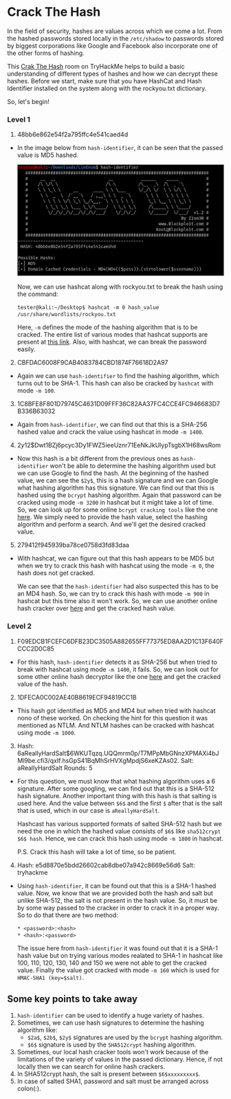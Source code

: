 # Crack The Hash
In the field of security, hashes are values across which we come a lot. From the hashed passwords stored locally in the `/etc/shadow` to passwords stored by biggest corporations like Google and Facebook also incorporate one of the other forms of hashing.

This [Crak The Hash](https://tryhackme.com/room/crackthehash) room on TryHackMe helps to build a basic understanding of different types of hashes and how we can decrypt these hashes. Before we start, make sure that you have HashCat and Hash Identifier installed on the system along with the rockyou.txt dictionary. 

So, let's begin!

### Level 1
1. 48bb6e862e54f2a795ffc4e541caed4d
* In the image below from `hash-identifier`, it can be seen that the passed value is MD5 hashed.

	![q1](./.images/q1.png) 

	Now, we can use hashcat along with rockyou.txt to break the hash using the command:

	```
	tester@kali:~/Desktop$ hashcat -m 0 hash_value /usr/share/wordlists/rockyou.txt
	```

	Here, `-m` defines the mode of the hashing algorithm that is to be cracked. The entire list of various modes that hashcat supports are present at [this link](https://hashcat.net/wiki/doku.php?id=example_hashes).
	Also, with hashcat, we can break the password easily.

2. CBFDAC6008F9CAB4083784CBD1874F76618D2A97 
* Again we can use `hash-identifier` to find the hashing algorithm, which turns out to be SHA-1. This hash can also be cracked by `hashcat` with mode `-m 100`.

3. 1C8BFE8F801D79745C4631D09FFF36C82AA37FC4CCE4FC946683D7B336B63032
* Again from `hash-identifier`, we can find out that this is a SHA-256 hashed value and crack the value using hashcat in mode `-m 1400`.

4. $2y$12$Dwt1BZj6pcyc3Dy1FWZ5ieeUznr71EeNkJkUlypTsgbX1H68wsRom
* Now this hash is a bit different from the previous ones as `hash-identifier` won't be able to determine the hashing algorithm used but we can use Google to find the hash. 
	At the beginning of the hashed value, we can see the `$2y$`, this is a hash signature and we can Google what hashing algorithm has this signature. 
	We can find out that this is hashed using the `bcrypt` hashing algorithm.
	Again that password can be cracked using mode `-m 3200` in hashcat but it might take a lot of time. So, we can look up for some online `bcrypt cracking tools` like the one [here](https://www.onlinehashcrack.com/hashes). We simply need to provide the hash value, select the hashing algorithm and perform a search. And we'll get the desired cracked value.

5. 279412f945939ba78ce0758d3fd83daa
* With hashcat, we can figure out that this hash appears to be MD5 but when we try to crack this hash with hashcat using the mode `-m 0`, the hash does not get cracked. 
	
	We can see that the `hash-identifier` had also suspected this has to be an MD4 hash. So, we can try to crack this hash with mode `-m 900` in hashcat but this time also it won't work. So, we can use another online hash cracker over [here](https://md5decrypt.net/en/Md4/) and get the cracked hash value.

### Level 2
1. F09EDCB1FCEFC6DFB23DC3505A882655FF77375ED8AA2D1C13F640FCCC2D0C85
* For this hash, `hash-identifier` detects it as SHA-256 but when tried to break with hashcat using mode `-m 1400`, it fails. So, we can look out for some other online hash decryptor like the one [here](https://crackstation.net/) and get the cracked value of the hash.

2. 1DFECA0C002AE40B8619ECF94819CC1B
* This hash got identified as MD5 and MD4 but when tried with hashcat nono of these worked. On checking the hint for this question it was mentioned as NTLM. And NTLM hashes can be cracked with hashcat using mode `-m 1000`.

3. Hash: $6$aReallyHardSalt$6WKUTqzq.UQQmrm0p/T7MPpMbGNnzXPMAXi4bJMl9be.cfi3/qxIf.hsGpS41BqMhSrHVXgMpdjS6xeKZAs02.
	Salt: aReallyHardSalt
	Rounds: 5
* For this question, we must know that what hashing algorithm uses a $6$ signature. After some googling, we can find out that this is a SHA-512 hash signature. Another important thing with this hash is that salting is used here. And the value between `$6$` and the first `$` after that is the salt that is used, which in our case is `aReallyHardSalt`.
	
	Hashcast has various supported formats of salted SHA-512 hash but we need the one in which the hashed value consists of `$6$` like `sha512crypt $6$ hash`. Hence, we can crack this hash using mode `-m 1800` in hashcat.

	P.S. Crack this hash will take a lot of time, so be patient.

4. Hash: e5d8870e5bdd26602cab8dbe07a942c8669e56d6
	Salt: tryhackme
* Using `hash-identifier`, it can be found out that this is a SHA-1 hashed value. Now, we know that we are provided both the hash and salt but unlike SHA-512, the salt is not present in the hash value. So, it must be by some way passed to the cracker in order to crack it in a proper way. So to do that there are two method:
	```
	* <password>:<hash>
	* <hash>:<password>
	```

	The issue here from `hash-identifier` it was found out that it is a SHA-1 hash value but on trying various modes realated to SHA-1 in hashcat like 100, 110, 120, 130, 140 and 150 we were not able to get the cracked value. Finally the value got cracked with mode `-m 160` which is used for `HMAC-SHA1 (key=$salt)`.


## Some key points to take away
1. `hash-identifier` can be used to identify a huge variety of hashes.
2. Sometimes, we can use hash signatures to determine the hashing algorithm like:
	* `$2a$`, `$2b$`, `$2y$` signatures are used by the `bcrypt` hashing algorithm.
	* `$6$` signature is used by the `SHA512crypt` hashing algorithm.
3. Sometimes, our local hash cracker tools won't work because of the limitations of the variety of values in the passed dictionary. Hence, if not locally then we can search for online hash crackers.
4. In SHA512crypt hash, the salt is present between `$6$xxxxxxxxx$`.
5. In case of salted SHA1, password and salt must be arranged across colon(:).

